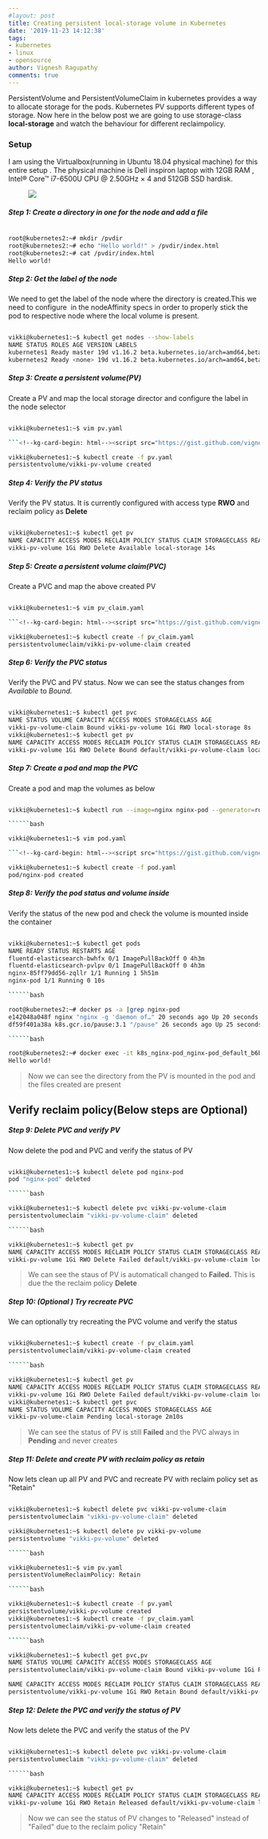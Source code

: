 ```yaml
---
#layout: post
title: Creating persistent local-storage volume in Kubernetes
date: '2019-11-23 14:12:38'
tags:
- kubernetes
- linux
- opensource
author: Vignesh Ragupathy
comments: true
---
```


PersistentVolume and PersistentVolumeClaim in kubernetes provides a way to allocate storage for the pods. Kubernetes PV supports different types of storage. Now here in the below post we are going to use storage-class **local-storage** and watch the behaviour for different reclaimpolicy.

### **Setup**

I am using the Virtualbox(running in Ubuntu 18.04 physical machine) for this entire setup . The physical machine is Dell inspiron laptop with 12GB RAM , Intel® Core™ i7-6500U CPU @ 2.50GHz × 4 and 512GB SSD hardisk.

<!--kg-card-begin: image--><figure class="kg-card kg-image-card"><img src="../../images/2019/11/Screenshot-from-2019-11-23-11-56-54-2.png" class="kg-image"></figure><!--kg-card-end: image-->
##### Step 1: Create a directory in one for the node and add a file
```bash

root@kubernetes2:~# mkdir /pvdir
root@kubernetes2:~# echo "Hello world!" > /pvdir/index.html 
root@kubernetes2:~# cat /pvdir/index.html 
Hello world!

```
##### Step 2: Get the label of the node 

We need to get the label of the node where the directory is created.This we need to configure &nbsp;in the nodeAffinity specs in order to properly stick the pod to respective node where the local volume is present.

```bash

vikki@kubernetes1:~$ kubectl get nodes --show-labels
NAME STATUS ROLES AGE VERSION LABELS
kubernetes1 Ready master 19d v1.16.2 beta.kubernetes.io/arch=amd64,beta.kubernetes.io/os=linux,kubernetes.io/arch=amd64,kubernetes.io/hostname=kubernetes1,kubernetes.io/os=linux,node-role.kubernetes.io/master=
kubernetes2 Ready <none> 19d v1.16.2 beta.kubernetes.io/arch=amd64,beta.kubernetes.io/os=linux,kubernetes.io/arch=amd64,kubernetes.io/hostname=kubernetes2,kubernetes.io/os=linux

```
##### Step 3: Create a persistent volume(PV)

Create a PV and map the local storage director and configure the label in the node selector

```bash

vikki@kubernetes1:~$ vim pv.yaml

```<!--kg-card-begin: html--><script src="https://gist.github.com/vigneshragupathy/b0fdde697229f150740a079b77458d64.js"></script><!--kg-card-end: html-->```bash

vikki@kubernetes1:~$ kubectl create -f pv.yaml 
persistentvolume/vikki-pv-volume created

```
##### Step 4: Verify the PV status

Verify the PV status. It is currently configured with access type **RWO** and reclaim policy as **Delete**

```bash

vikki@kubernetes1:~$ kubectl get pv
NAME CAPACITY ACCESS MODES RECLAIM POLICY STATUS CLAIM STORAGECLASS REASON AGE
vikki-pv-volume 1Gi RWO Delete Available local-storage 14s

```
##### Step 5: Create a persistent volume claim(PVC)

Create a PVC and map the above created PV

```bash

vikki@kubernetes1:~$ vim pv_claim.yaml

```<!--kg-card-begin: html--><script src="https://gist.github.com/vigneshragupathy/5f9f6acb132e499ccb80523b170dc815.js"></script><!--kg-card-end: html-->```bash

vikki@kubernetes1:~$ kubectl create -f pv_claim.yaml 
persistentvolumeclaim/vikki-pv-volume-claim created

```
##### Step 6: Verify the PVC status

Verify the PVC and PV status. Now we can see the status changes from _Available_ to _Bound._

```bash

vikki@kubernetes1:~$ kubectl get pvc
NAME STATUS VOLUME CAPACITY ACCESS MODES STORAGECLASS AGE
vikki-pv-volume-claim Bound vikki-pv-volume 1Gi RWO local-storage 8s
vikki@kubernetes1:~$ kubectl get pv
NAME CAPACITY ACCESS MODES RECLAIM POLICY STATUS CLAIM STORAGECLASS REASON AGE
vikki-pv-volume 1Gi RWO Delete Bound default/vikki-pv-volume-claim local-storage 3m59s

```
##### Step 7: Create a pod and map the PVC

Create a pod and map the volumes as below

```bash

vikki@kubernetes1:~$ kubectl run --image=nginx nginx-pod --generator=run-pod/v1 --dry-run -o yaml > pod.yaml

``````bash

vikki@kubernetes1:~$ vim pod.yaml

```<!--kg-card-begin: html--><script src="https://gist.github.com/vigneshragupathy/76f42e185c516284f0babbdc3b67cd1a.js"></script><!--kg-card-end: html-->```bash

vikki@kubernetes1:~$ kubectl create -f pod.yaml 
pod/nginx-pod created

```
##### Step 8: Verify the pod status and volume inside

Verify the status of the new pod and check the volume is mounted inside the container

```bash

vikki@kubernetes1:~$ kubectl get pods
NAME READY STATUS RESTARTS AGE
fluentd-elasticsearch-bwhfx 0/1 ImagePullBackOff 0 4h3m
fluentd-elasticsearch-pvlpv 0/1 ImagePullBackOff 0 4h3m
nginx-85ff79dd56-zqllr 1/1 Running 1 5h51m
nginx-pod 1/1 Running 0 10s

``````bash

root@kubernetes2:~# docker ps -a |grep nginx-pod
e142048a048f nginx "nginx -g 'daemon of…" 20 seconds ago Up 20 seconds k8s_nginx-pod_nginx-pod_default_b6b900bb-b214-4b96-bc90-18b2358ee225_0
df59f401a38a k8s.gcr.io/pause:3.1 "/pause" 26 seconds ago Up 25 seconds k8s_POD_nginx-pod_default_b6b900bb-b214-4b96-bc90-18b2358ee225_0

``````bash

root@kubernetes2:~# docker exec -it k8s_nginx-pod_nginx-pod_default_b6b900bb-b214-4b96-bc90-18b2358ee225_0 cat /usr/share/nginx/html/index.html
Hello world!

```

> Now we can see the directory from the PV is mounted in the pod and the files created are present

## Verify reclaim policy(Below steps are Optional)

##### Step 9: Delete PVC and verify PV

Now delete the pod and PVC and verify the status of PV

```bash

vikki@kubernetes1:~$ kubectl delete pod nginx-pod
pod "nginx-pod" deleted

``````bash

vikki@kubernetes1:~$ kubectl delete pvc vikki-pv-volume-claim 
persistentvolumeclaim "vikki-pv-volume-claim" deleted

``````bash

vikki@kubernetes1:~$ kubectl get pv
NAME CAPACITY ACCESS MODES RECLAIM POLICY STATUS CLAIM STORAGECLASS REASON AGE
vikki-pv-volume 1Gi RWO Delete Failed default/vikki-pv-volume-claim local-storage 5m30s

```

> We can see the staus of PV is automaticall changed to **Failed.** This is due the the reclaim policy **Delete**

##### Step 10: (Optional ) Try recreate PVC

We can optionally try recreating the PVC volume and verify the status

```bash

vikki@kubernetes1:~$ kubectl create -f pv_claim.yaml 
persistentvolumeclaim/vikki-pv-volume-claim created

``````bash

vikki@kubernetes1:~$ kubectl get pv
NAME CAPACITY ACCESS MODES RECLAIM POLICY STATUS CLAIM STORAGECLASS REASON AGE
vikki-pv-volume 1Gi RWO Delete Failed default/vikki-pv-volume-claim local-storage 5m57s
vikki@kubernetes1:~$ kubectl get pvc
NAME STATUS VOLUME CAPACITY ACCESS MODES STORAGECLASS AGE
vikki-pv-volume-claim Pending local-storage 2m10s

```

> We can see the status of PV is still **Failed** and the PVC always in **Pending** and never creates

##### Step 11: Delete and create PV with reclaim policy as retain

Now lets clean up all PV and PVC and recreate PV with reclaim policy set as "Retain"

```bash

vikki@kubernetes1:~$ kubectl delete pvc vikki-pv-volume-claim 
persistentvolumeclaim "vikki-pv-volume-claim" deleted

vikki@kubernetes1:~$ kubectl delete pv vikki-pv-volume 
persistentvolume "vikki-pv-volume" deleted

``````bash

vikki@kubernetes1:~$ vim pv.yaml
persistentVolumeReclaimPolicy: Retain

``````bash

vikki@kubernetes1:~$ kubectl create -f pv.yaml 
persistentvolume/vikki-pv-volume created
vikki@kubernetes1:~$ kubectl create -f pv_claim.yaml 
persistentvolumeclaim/vikki-pv-volume-claim created

``````bash

vikki@kubernetes1:~$ kubectl get pvc,pv
NAME STATUS VOLUME CAPACITY ACCESS MODES STORAGECLASS AGE
persistentvolumeclaim/vikki-pv-volume-claim Bound vikki-pv-volume 1Gi RWO local-storage 99s

NAME CAPACITY ACCESS MODES RECLAIM POLICY STATUS CLAIM STORAGECLASS REASON AGE
persistentvolume/vikki-pv-volume 1Gi RWO Retain Bound default/vikki-pv-volume-claim local-storage 118s

```
##### Step 12: Delete the PVC and verify the status of PV

Now lets delete the PVC and verify the status of the PV

```bash

vikki@kubernetes1:~$ kubectl delete pvc vikki-pv-volume-claim 
persistentvolumeclaim "vikki-pv-volume-claim" deleted

``````bash

vikki@kubernetes1:~$ kubectl get pv
NAME CAPACITY ACCESS MODES RECLAIM POLICY STATUS CLAIM STORAGECLASS REASON AGE
vikki-pv-volume 1Gi RWO Retain Released default/vikki-pv-volume-claim local-storage 2m11s

```

> Now we can see the status of PV changes to "Released" instead of "Failed" due to the reclaim policy "Retain"

